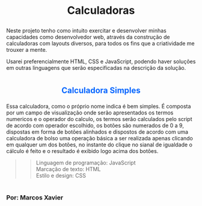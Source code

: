
 #  <p style="text-align: center;">Calculadoras </p> 
Neste projeto tenho como intuito exercitar e desenvolver minhas capacidades como desenvolvedor web, através da construção de calculadoras com layouts diversos, para todos os fins que a criatividade me trouxer a mente. 



Usarei preferencialmente HTML, CSS e JavaScript, podendo haver soluções em outras linguagens que serão especificadas na descrição da solução.
<h1> 


 

##  <p style="text-align: center; Color: #0066ff;"> **Calculadora Simples**</p>

 Essa calculadora, como o próprio nome indica é bem simples. É composta por um campo de visualização onde serão apresentados os termos numericos e o operador do calculo, os termos serão calculados pelo script de acordo com operador escolhido, os botões são numerados de 0 a 9, dispostas em forma de botões alinhados e dispostos de acordo com uma calculadora de bolso uma operação básica a ser realizada apenas clicando em qualquer um dos botões, no instante do clique no sianal de igualdade o cálculo é feito e o resultado é exibido logo acima dos botões.

>>Linguagem de programação: JavaScript <br>
>>Marcação de texto: HTML<br>
>>Estilo e design: CSS<br>
 <h1> 


 ###  **Por: Marcos Xavier** <h3>

